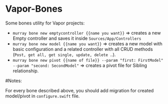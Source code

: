 # Vapor-Bones

Some bones utility for Vapor projects:

* `murray bone new emptycontroller {{name you want}}` => creates a new Empty controller and saves it inside `Sources/App/Controllers`
* `murray bone new model {{name you want}}` => creates a new model with basic configuration and a related controller with all CRUD methods (`Post, get all, get single, update, delete `..).
* `murray bone new pivot {{name of file}} --param "first: FirstModel" --param "second: SecondModel"` => creates a pivot file for Sibling relationship. 


#Notes:

For every bone described above, you should add migration for created model/pivot in `configure.swift` file.